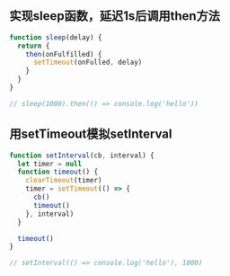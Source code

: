 ## 实现sleep函数，延迟1s后调用then方法
```javascript
function sleep(delay) {
  return {
    then(onFulfilled) {
      setTimeout(onFulled, delay)
    }
  }
}

// sleep(1000).then(() => console.log('hello'))
```

## 用setTimeout模拟setInterval
```javascript
function setInterval(cb, interval) {
  let timer = null
  function timeout() {
    clearTimeout(timer)
    timer = setTimeout(() => {
      cb()
      timeout()
    }, interval)
  }

  timeout()
}

// setInterval(() => console.log('hello'), 1000)
```